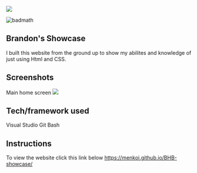<img src="https://i.imgur.com/cwLTOc4.png"/></a>

![badmath](https://img.shields.io/badge/License-MIT-blue)

## Brandon's Showcase
I built this website from the ground up to show my abilites and knowledge of just using Html and CSS.
 
## Screenshots
Main home screen
<img src="https://i.imgur.com/N9Q9ON2.png"/></a>

## Tech/framework used
Visual Studio
Git Bash

## Instructions
To view the website click this link below
https://menkoi.github.io/BHB-showcase/




 

